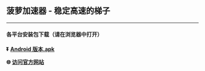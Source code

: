 ## 菠萝加速器 - 稳定高速的梯子 #
- - - -
#### 各平台安装包下载（请在浏览器中打开）


**:arrow_double_down: [Android 版本.apk](https://download.muguavpn.com/BLVpn-3.3.2.apk)**

**:globe_with_meridians: [访问官方网站](https://www.boluovpn88.org)** 

###

